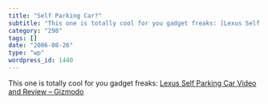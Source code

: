```yaml
---
title: "Self Parking Car?"
subtitle: "This one is totally cool for you gadget freaks: [Lexus Self Parking Car Video and Review – Gizmodo](..."
category: "298"
tags: []
date: "2006-08-26"
type: "wp"
wordpress_id: 1440
---
```

This one is totally cool for you gadget freaks: [Lexus Self Parking Car Video and Review – Gizmodo](http://gizmodo.com/gadgets/clips/lexus-self-parking-car-video-and-review-196551.php)